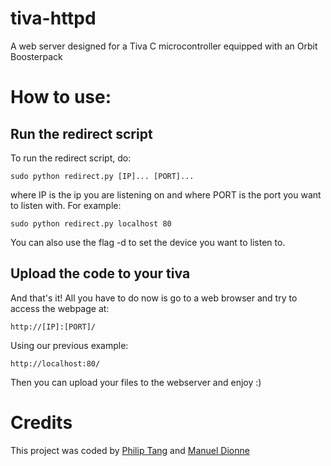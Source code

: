 # tiva-httpd
A web server designed for a Tiva C microcontroller equipped with an Orbit Boosterpack


# How to use:
## Run the redirect script
To run the redirect script, do:

`sudo python redirect.py [IP]... [PORT]...`

where IP is the ip you are listening on and where PORT is the port you want to listen with. For example:

`sudo python redirect.py localhost 80`

You can also use the flag -d to set the device you want to listen to.


## Upload the code to your tiva
And that's it! All you have to do now is go to a web browser and try to access the webpage at:

`http://[IP]:[PORT]/`

Using our previous example:

`http://localhost:80/`

Then you can upload your files to the webserver and enjoy :)


# Credits
This project was coded by [Philip Tang](https://twitter.com/philipwutang) and [Manuel Dionne](https://twitter.com/AideTechBot)
